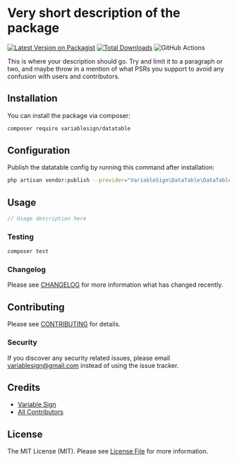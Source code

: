 # Very short description of the package

[![Latest Version on Packagist](https://img.shields.io/packagist/v/variablesign/datatable.svg?style=flat-square)](https://packagist.org/packages/variablesign/datatable)
[![Total Downloads](https://img.shields.io/packagist/dt/variablesign/datatable.svg?style=flat-square)](https://packagist.org/packages/variablesign/datatable)
![GitHub Actions](https://github.com/variablesign/datatable/actions/workflows/main.yml/badge.svg)

This is where your description should go. Try and limit it to a paragraph or two, and maybe throw in a mention of what PSRs you support to avoid any confusion with users and contributors.

## Installation

You can install the package via composer:

```bash
composer require variablesign/datatable
```

## Configuration

Publish the datatable config by running this command after installation:

```bash
php artisan vendor:publish --provider="VariableSign\DataTable\DataTableServiceProvider" --tag="config"
```

## Usage

```php
// Usage description here
```

### Testing

```bash
composer test
```

### Changelog

Please see [CHANGELOG](CHANGELOG.md) for more information what has changed recently.

## Contributing

Please see [CONTRIBUTING](CONTRIBUTING.md) for details.

### Security

If you discover any security related issues, please email variablesign@gmail.com instead of using the issue tracker.

## Credits

-   [Variable Sign](https://github.com/variablesign)
-   [All Contributors](../../contributors)

## License

The MIT License (MIT). Please see [License File](LICENSE.md) for more information.
